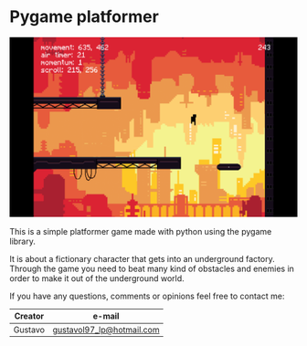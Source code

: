 # Pygame platformer

![Game screenshot](/data/images/readmeMainImage.png)

This is a simple platformer game made with python using the pygame library.

It is about a fictionary character that gets into an underground factory. Through the game you need to beat many kind of obstacles and enemies in order to make it out of the underground world.

If you have any questions, comments or opinions feel free to contact me:

Creator | e-mail
------------ | -------------
Gustavo | gustavol97_lp@hotmail.com
